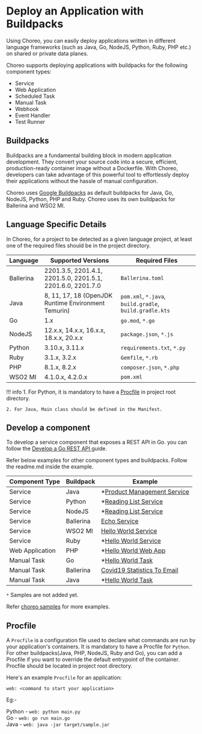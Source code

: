 # Deploy an Application with Buildpacks

Using Choreo, you can easily deploy applications written in different language frameworks (such as Java, Go, NodeJS, Python, Ruby, PHP etc.) on shared or private data planes.

Choreo supports deploying applications with buildpacks for the following component types:

- Service
- Web Application
- Scheduled Task
- Manual Task
- Webhook
- Event Handler
- Test Runner

## Buildpacks
Buildpacks are a fundamental building block in modern application development. They convert your source code into a secure, efficient, production-ready container image without a Dockerfile. With Choreo, developers can take advantage of this powerful tool to effortlessly deploy their applications without the hassle of manual configuration.

Choreo uses [Google Buildpacks](https://cloud.google.com/docs/buildpacks/overview) as default buildpacks for Java, Go, NodeJS, Python, PHP and Ruby. Choreo uses its own buildpacks for Ballerina and WSO2 MI.

## Language Specific Details

In Choreo, for a project to be detected as a given language project, at least one of the required files should be in the project directory.

| Language | Supported Versions    | Required Files             |
|----------|-----------------------|----------------------------|
| Ballerina | 2201.3.5, 2201.4.1, 2201.5.0, 2201.5.1, 2201.6.0, 2201.7.0 | `Ballerina.toml`|
| Java     | 8, 11, 17, 18 (OpenJDK Runtime Environment Temurin) | `pom.xml`, `*.java`, `build.gradle`, `build.gradle.kts` |
| Go       | 1.x | `go.mod`, `*.go` |
| NodeJS   | 12.x.x, 14.x.x, 16.x.x, 18.x.x, 20.x.x | `package.json`, `*.js` |
| Python   | 3.10.x, 3.11.x | `requirements.txt`, `*.py` |
| Ruby     | 3.1.x, 3.2.x | `Gemfile`, `*.rb` |
| PHP      | 8.1.x, 8.2.x | `composer.json`, `*.php` |
| WSO2 MI | 4.1.0.x, 4.2.0.x |`pom.xml`|

!!! info
    1. For Python, it is mandatory to have a [Procfile](#procfile) in project root directory.

    2. For Java, Main class should be defined in the Manifest.


## Develop a component

To develop a service component that exposes a REST API in Go. you can follow the [Develop a Go REST API ](develop-services/develop-a-go-rest-api.md) guide.

Refer below examples for other component types and buildpacks. Follow the readme.md inside the example.

| Component Type | Buildpack   | Example            |
|----------------|-------------|--------------------|
| Service        |  Java | *[Product Management Service](https://github.com/wso2/choreo-samples)|
| Service| Python | *[Reading List Service](https://github.com/wso2/choreo-samples)|
| Service| NodeJS | *[Reading List Service](https://github.com/wso2/choreo-samples)|
| Service| Ballerina | [Echo Service](https://github.com/wso2/choreo-samples/tree/main/echo-service)|
| Service | WSO2 MI | [Hello World Service](https://github.com/wso2/choreo-samples/tree/main/hello-world-mi)|
| Service | Ruby | *[Hello World Service](https://github.com/wso2/choreo-samples)|
| Web Application | PHP | *[Hello World Web App](https://github.com/wso2/choreo-samples)|
| Manual Task | Go | *[Hello World Task](https://github.com/wso2/choreo-samples)|
| Manual Task | Ballerina | [Covid19 Statistics To Email](https://github.com/wso2/choreo-samples/tree/main//covid19-statistics-to-email)|
| Manual Task | Java | *[Hello World Task](https://github.com/wso2/choreo-samples)|

`*` Samples are not added yet.

Refer [choreo samples](https://github.com/wso2/choreo-samples) for more examples.

## Procfile

A `Procfile` is a configuration file used to declare what commands are run by your application's containers. It is mandatory to have a Procfile for `Python`. For other buildpacks(Java, PHP, NodeJS, Ruby and Go), you can add a Procfile if you want to override the default entrypoint of the container. Procfile should be located in project root directory.

Here's an example `Procfile` for an application:

```
web: <command to start your application>
```

Eg:-

Python - `web: python main.py` <br>
Go - `web: go run main.go` <br>
Java - `web: java -jar target/sample.jar` <br>
